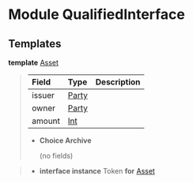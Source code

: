 # <a name="module-qualifiedinterface-53968"></a>Module QualifiedInterface

## Templates

<a name="type-qualifiedinterface-asset-82061"></a>**template** [Asset](#type-qualifiedinterface-asset-82061)

> | Field                                                                                   | Type                                                                                    | Description |
> | :-------------------------------------------------------------------------------------- | :-------------------------------------------------------------------------------------- | :---------- |
> | issuer                                                                                  | [Party](https://docs.daml.com/daml/stdlib/Prelude.html#type-da-internal-lf-party-57932) |  |
> | owner                                                                                   | [Party](https://docs.daml.com/daml/stdlib/Prelude.html#type-da-internal-lf-party-57932) |  |
> | amount                                                                                  | [Int](https://docs.daml.com/daml/stdlib/Prelude.html#type-ghc-types-int-37261)          |  |
>
> * **Choice Archive**
>
>   (no fields)

> * **interface instance** Token **for** [Asset](#type-qualifiedinterface-asset-82061)
